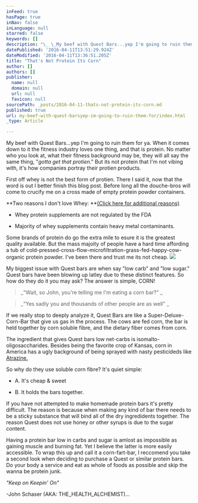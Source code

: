 ```yaml
---
inFeed: true
hasPage: true
inNav: false
inLanguage: null
starred: false
keywords: []
description: "\_ \_My beef with Quest Bars...yep I'm going to ruin them for ya. \n   \n   When it comes down to it the fitness industry loves one thing, and that is protein. No matter who you look at, what their fitness background may be, they will all say the same thing, \"gotta get that protien.\" But its not protein that I'm not vibing with, it's how companies portray their protien products."
datePublished: '2016-04-11T13:51:29.924Z'
dateModified: '2016-04-11T13:36:51.205Z'
title: "That's Not Protein Its Corn"
author: []
authors: []
publisher:
  name: null
  domain: null
  url: null
  favicon: null
sourcePath: _posts/2016-04-11-thats-not-protein-its-corn.md
published: true
url: my-beef-with-quest-barsyep-im-going-to-ruin-them-for/index.html
_type: Article

---
```

My beef with Quest Bars...yep I'm going to ruin them for ya. 
When it comes down to it the fitness industry loves one thing, and that is protein. No matter who you look at, what their fitness background may be, they will all say the same thing, "_gotta get that protien_." But its not protein that I'm not vibing with, it's how companies portray their protien products.

First off whey is not the best form of protien. There I said it, now that the word is out I better finish this blog post. Before long all the douche-bros will come to crucify me on a cross made of empty protein powder containers. 

**Two reasons I don't love Whey: **[(Click here for additional reasons)][0]

* Whey protein supplements are not regulated by the FDA 

* Majority of whey supplements contain heavy metal contaminants. 

Some brands of protein do go the extra mile to esure it is the greatest quality available. But the mass majoity of people have a hard time affording a tub of cold-pressed-cross-flow-microfiltration-grass-fed-happy-cow-organic protein powder. I've been there and trust me its not cheap.
![](https://the-grid-user-content.s3-us-west-2.amazonaws.com/c2e2e38b-0253-45f8-b324-d947c6782c0e.jpg)

My biggest issue with Quest bars are when say "low carb" and "low sugar." Quest bars have been blowing up latley due to these distinct features. So how do they do it you may ask? The answer is simple, CORN! 
> 
> _"Wait, so John, you're telling me I'm eating a corn bar?" _

> _"Yes sadly you and thousands of other people are as well" _

If we really stop to deeply analyze it, Quest Bars are like a Super-Deluxe-Corn-Bar that give us gas in the process. The cows are fed corn, the bar is held together by corn soluble fibre, and the dietary fiber comes from corn.

The ingredient that gives Quest bars low net-carbs is isomalto-oligosaccharides. Besides being the favorite crop of Kansas, corn in America has a ugly background of being sprayed with nasty pesticideds like [Atrazine. ][1]

So why do they use soluble corn fibre? 
It's quiet simple: 

* A. It's cheap & sweet 

* B. It holds the bars together. 

If you have not attempted to make homemade protein bars it's pretty difficult. The reason is because when making any kind of bar there needs to be a sticky substance that will bind all of the dry ingredidents together. The reason Quest does not use honey or other syrups is due to the sugar content. 

Having a protein bar low in carbs and sugar is amlost as impossible as gaining muscle and burning fat. Yet I believe the latter is more easily accessible. To wrap this up and call it a corn-fart-bar, I reccomend you take a second look when deciding to purchase a Quest or similar protein bars. Do your body a service and eat as whole of foods as possible and skip the wanna be protein junk. 

_"Keep on Keepin' On"_

-John Schaser (AKA: THE\_HEALTH\_ALCHEMIST)...

[0]: https://www.google.com/url?sa=t&rct=j&q=&esrc=s&source=web&cd=11&cad=rja&uact=8&ved=0ahUKEwiexKHNz4bMAhUKPj4KHZ9MB_kQFghGMAo&url=https%3A%2F%2Frucore.libraries.rutgers.edu%2Frutgers-lib%2F41222%2FPDF%2F1%2F&usg=AFQjCNEnm7ce6J85xP8fdWM6byMHb8C9TQ&sig2=R5IkPMaBBf20QDfMK2gFbw
[1]: http://www.atsdr.cdc.gov/toxfaqs/tfacts153.pdf